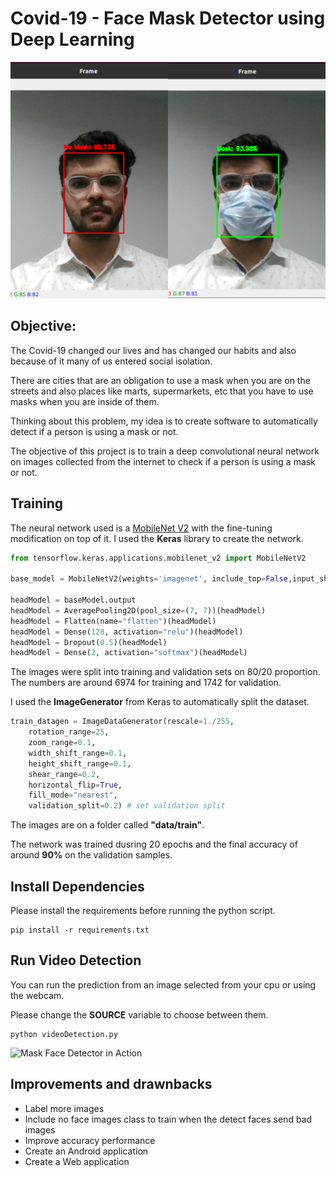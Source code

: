 # Covid-19 - Face Mask Detector using Deep Learning

![Face Mask Detector](images/detections.jpg)
## Objective:

The Covid-19 changed our lives and has changed our habits and also because of it many of us entered social isolation.

There are cities that are an obligation to use a mask when you are on the streets and also places like marts, supermarkets, etc that you have to use masks when you are inside of them.

Thinking about this problem, my idea is to create software to automatically detect if a person is using a mask or not.

The objective of this project is to train a deep convolutional neural network on images collected from the internet to check if a person is using a mask or not.


## Training

The neural network used is a [MobileNet V2](https://keras.io/applications/) with the fine-tuning modification on top of it. I used the **Keras** library to create the network.

```python
from tensorflow.keras.applications.mobilenet_v2 import MobileNetV2

base_model = MobileNetV2(weights='imagenet', include_top=False,input_shape=None, input_tensor=input_tensor)

headModel = baseModel.output
headModel = AveragePooling2D(pool_size=(7, 7))(headModel)
headModel = Flatten(name="flatten")(headModel)
headModel = Dense(128, activation="relu")(headModel)
headModel = Dropout(0.5)(headModel)
headModel = Dense(2, activation="softmax")(headModel)
```

The images were split into training and validation sets on 80/20 proportion. The numbers are around 6974 for training and 1742 for validation. 

I used the **ImageGenerator** from Keras to automatically split the dataset. 

``` python
train_datagen = ImageDataGenerator(rescale=1./255,
    rotation_range=25,
    zoom_range=0.1,
    width_shift_range=0.1,
    height_shift_range=0.1,
    shear_range=0.2,
    horizontal_flip=True,
    fill_mode="nearest",
    validation_split=0.2) # set validation split
```

The images are on a folder called **"data/train"**.

The network was trained dusring 20 epochs and the final accuracy of around **90%** on the validation samples.

## Install Dependencies

Please install the requirements before running the python script.

``` shell
pip install -r requirements.txt
```
## Run Video Detection

You can run the prediction from an image selected from your cpu or using the webcam.

Please change the **SOURCE** variable to choose between them.

``` shell
python videoDetection.py
```

![Mask Face Detector in Action](images/Mask_Detector_using_Deep_Learning.gif)

## Improvements and drawnbacks

- Label more images
- Include no face images class to train when the detect faces send bad images
- Improve accuracy performance
- Create an Android application
- Create a Web application
